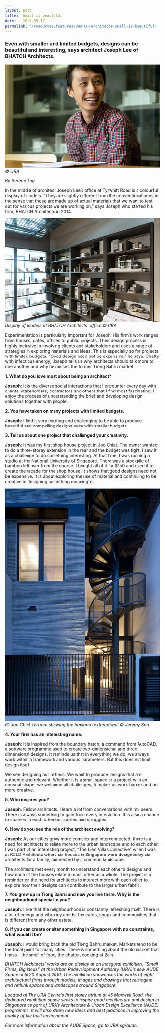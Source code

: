 ```yaml
---
layout: post
title:  Small is beautiful
date:   2019-05-17
permalink: "/resources/features/BHATCH-Architects-small-is-beautiful"
---
```

### **Even with smaller and limited budgets, designs can be beautiful and interesting, says architect Joseph Lee of BHATCH Architects.**

![Architect Joseph Lee at his office](/images/bhatchjoseph.jpg)     
*© URA*

*By Serene Tng*

In the middle of architect Joseph Lee’s office at Tyrwhitt Road is a colourful display of models. “They are slightly different from the conventional ones in the sense that these are made up of actual materials that we want to test out for various projects we are working on,” says Joseph who started his firm, BHATCH Architects in 2014. 

![Display of models at architect Joseph Lee's office](/images/bhatchmodels.jpg)     
*Display of models at BHATCH Architects' office © URA*

Experimentation is particularly important for Joseph. His firm’s work ranges from houses, cafes, offices to public projects. Their design process is highly inclusive in involving clients and stakeholders and uses a range of strategies in exploring materials and ideas. This is especially so for projects with limited budgets. “Good design need not be expensive,” he says. Chatty with infectious energy, Joseph tells us why architects should talk more to one another and why he misses the former Tiong Bahru market.  

**1. What do you love most about being an architect?**

**Joseph**: It is the diverse social interactions that I encounter every day with clients, stakeholders, contractors and others that I find most fascinating. I enjoy the process of understanding the brief and developing design solutions together with people. 

**2. You have taken on many projects with limited budgets.** 

**Joseph**: I find it very exciting and challenging to be able to produce beautiful and compelling designs even with smaller budgets. 

**3. Tell us about one project that challenged your creativity.** 

**Joseph**: It was my first shop house project in Joo Chiat. The owner wanted to do a three-storey extension in the rear and the budget was tight. I saw it as a challenge to do something interesting. At that time, I was running a studio at the National University of Singapore. There was a stockpile of bamboo left over from the course. I bought all of it for $150 and used it to create the façade for the shop house. It shows that good designs need not be expensive. It is about exploring the use of material and continuing to be creative in designing something meaningful. 

![61 Joo Chiat Terrace showing the bamboo textured wall](/images/bhatchjoochiat.jpg)      
*61 Joo Chiat Terrace showing the bamboo textured wall © Jeremy San*

**4. Your firm has an interesting name.**

**Joseph**: It is inspired from the boundary hatch, a command from AutoCAD, a software programme used to create two-dimensional and three-dimensional designs. It reminds us that in everything we do, we always work within a framework and various parameters. But this does not limit design itself. 

We see designing as limitless. We want to produce designs that are authentic and relevant. Whether it is a small space or a project with an unusual shape, we welcome all challenges, it makes us work harder and be more creative. 

**5. Who inspires you?**

**Joseph**: Fellow architects. I learn a lot from conversations with my peers. There is always something to gain from every interaction. It is also a chance to share with each other our stories and struggles. 

**6. How do you see the role of the architect evolving?**

**Joseph**: As our cities grow more complex and interconnected, there is a need for architects to relate more to the urban landscape and to each other. I was part of an interesting project, “The Lien Villas Collective” when I was at K2LD Architects where six houses in Singapore were designed by six architects for a family, connected by a common landscape. 

The architects met every month to understand each other’s designs and how each of the houses relate to each other as a whole. The project is a reminder on the need for architects to interact more with each other to explore how their designs can contribute to the larger urban fabric. 

**7. You grew up in Tiong Bahru and now you live there. Why is the neighbourhood special to you?**

**Joseph**: I like that the neighbourhood is constantly refreshing itself. There is a lot of
energy and vibrancy amidst the cafes, shops and communities that is different from
any other estate. 

**8. If you can create or alter something in Singapore with no constraints, what would it be?** 

**Joseph**: I would bring back the old Tiong Bahru market. Markets tend to be the focal point for many cities. There is something about the old market that I miss - the smell of food, the chatter, cooking at 2am. 

*BHATCH Architects’ works are on display at an inaugural exhibition, “Small Firms, Big Ideas” at the Urban Redevelopment Authority (URA)’s new AUDE Space until 20 August 2019. The exhibition showcases the works of eight architectural firms through models, images and drawings that reimagine and rethink spaces and landscapes around Singapore.* 

*Located at The URA Centre’s first storey atrium at 45 Maxwell Road, the dedicated exhibition space seeks to inspire good architecture and design in Singapore as part of URA’s Architecture & Urban Design Excellence (AUDE) programme. It will also share new ideas and best practices in improving the quality of the built environment.*

*For more information about the AUDE Space, go to URA.sg/aude.*








